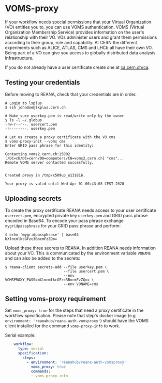 # VOMS-proxy

If your workflow needs special permissions that your Virtual Organization (VO) entitles you to, you can use VOMS  authentication. VOMS (Virtual Organization Membership Service) provides information on the user's relationship with their VO. VOs administer users and grant them permissions according to their group, role and capability. At CERN the different experiments such as ALICE, ATLAS, CMS and LHCb all have their own VO. Being part of a VO can give you access to globally distributed data analysis infrastructure.

If you do not already have a user certificate create one at [ca.cern.ch/ca](https://ca.cern.ch/ca/).

## Testing your credentials

Before moving to REANA, check that your credentials are in order.

```console
# Login to lxplus
$ ssh johndoe@lxplus.cern.ch

# Make sure userkey.pem is read/write only by the owner
$ ls -l ~/.globus
-rw-r--r--. usercert.pem
-r--------. userkey.pem

# Let us create a proxy certificate with the VO cms
$ voms-proxy-init --voms cms
Enter GRID pass phrase for this identity:

Contacting voms2.cern.ch:15002 [/DC=ch/DC=cern/OU=computers/CN=voms2.cern.ch] "cms"...
Remote VOMS server contacted succesfully.


Created proxy in /tmp/x509up_u131816.

Your proxy is valid until Wed Apr 01 00:43:08 CEST 2020
```

## Uploading secrets

To create the proxy certificate REANA needs access to your user certificate `usercert.pem`, encrypted private key `userkey.pem` and GRID pass phrase encoded in Base64. To encode your pass phrase exchange `mygridpassphrase` for your GRID pass phrase and perform:

```console
$ echo 'mygridpassphrase' | base64
bXlncmlkcGFzc3BocmFzZQo=
```

Upload these three secrets to REANA. In addition REANA needs information about your VO. This is communicated by the environment variable `VONAME` and can also be added to the secrets:

```console
$ reana-client secrets-add --file userkey.pem \
                           --file usercert.pem \
                           --env VOMSPROXY_PASS=bXlncmlkcGFzc3BocmFzZQo= \
                           --env VONAME=cms
```

## Setting voms-proxy requirement

Set `voms_proxy: true` for the steps that need a proxy certificate in the workflow specification.
Please note that step's docker image (e.g ``environment: 'reanahub/reana-auth-vomsproxy'``)
should have the VOMS client installed for the command `voms-proxy-info` to work.

Serial example:

```yaml hl_lines="9"
    workflow:
      type: serial
      specification:
        steps:
          - environment: 'reanahub/reana-auth-vomsproxy'
            voms_proxy: true
            commands:
            - voms-proxy-info
```
